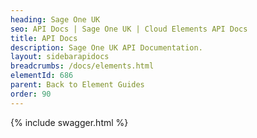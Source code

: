 ```yaml
---
heading: Sage One UK
seo: API Docs | Sage One UK | Cloud Elements API Docs
title: API Docs
description: Sage One UK API Documentation.
layout: sidebarapidocs
breadcrumbs: /docs/elements.html
elementId: 686
parent: Back to Element Guides
order: 90
---
```


{% include swagger.html %}
